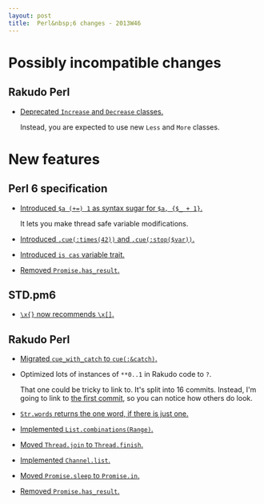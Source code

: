 ```yaml
---
layout: post
title:  Perl&nbsp;6 changes - 2013W46
---
```


Possibly incompatible changes
=============================

Rakudo Perl
-----------

* [Deprecated `Increase` and `Decrease` classes.](https://github.com/rakudo/rakudo/commit/3be0a1a703cf6ee05b57d998a971e0e7fad190bb)

  Instead, you are expected to use new `Less` and `More` classes.

New features
============

Perl 6 specification
--------------------

* [Introduced `$a (+=) 1` as syntax sugar for `$a, {$_ + 1}`.](https://github.com/perl6/specs/commit/71fd6d3abb1c5b360eae4d424a342bc6a0cb03da)

  It lets you make thread safe variable modifications.

* [Introduced `.cue(:times(42))` and `.cue(:stop($var))`.](https://github.com/perl6/specs/commit/98c34a7727c063176cee19b1236708931689b595)

* [Introduced `is cas` variable trait.](https://github.com/perl6/specs/commit/82ae35ff8eff040eef967b53623dacd856ee660d)

* [Removed `Promise.has_result`.](https://github.com/perl6/specs/commit/39ac0cab60097abfd5e72424ecc692928522a2da)


STD.pm6
-------

* [`\x{}` now recommends `\x[]`.](https://github.com/perl6/std/commit/b469b4232614f9bbf891cc9c85af43f8a715c0bb)

Rakudo Perl
-----------

* [Migrated `cue_with_catch` to `cue(:&catch)`.](https://github.com/rakudo/rakudo/commit/f4853151ebc3fbd1a1ebc7c7e353c1eb552323a4)

* Optimized lots of instances of `**0..1` in Rakudo code to `?`.

  That one could be tricky to link to. It's split into 16 commits.
  Instead, I'm going to link to [the first commit](https://github.com/rakudo/rakudo/commit/52807db4819660006d0052bf69584b0874f38483),
  so you can notice how others do look.

* [`Str.words` returns the one word, if there is just one.](https://github.com/rakudo/rakudo/commit/9dfecb8991faefa488ad4fbd55bd188943e70fea)

* [Implemented `List.combinations(Range)`.](https://github.com/rakudo/rakudo/commit/5e56c98fb18c79bc4d3ba0d22c366ce20a29f424)

* [Moved `Thread.join` to `Thread.finish`.](https://github.com/rakudo/rakudo/commit/9e1d69bbe56ec69ead45992a25fc0b9aa5235189)

* [Implemented `Channel.list`.](https://github.com/rakudo/rakudo/commit/7027cd9988fae811a50f4c98b3fd2b0207979f87)

* [Moved `Promise.sleep` to `Promise.in`.](https://github.com/rakudo/rakudo/commit/51db3ff44bd1c8867dbdc91df9b63fd797fc35a0)

* [Removed `Promise.has_result`.](https://github.com/rakudo/rakudo/commit/5a4b72b308077157b4f60f78922c1ea262668abd)
